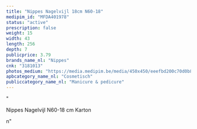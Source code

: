 ```yaml
---
title: "Nippes Nagelvijl 18cm N60-18"
medipim_id: "MFDA401978"
status: "active"
prescription: false
weight: 15
width: 43
length: 256
depth: 7
publicprice: 3.79
brands_name_nl: "Nippes"
cnk: "3181013"
photos_medium: "https://media.medipim.be/media/450x450/eeefbd200c70d0b83e995a265ef9f2dc.jpg"
apbcategory_name_nl: "Cosmetisch"
publiccategory_name_nl: "Manicure & pedicure"
---
```

"<p>Nippes Nagelvijl N60-18 cm Karton</p>n"
